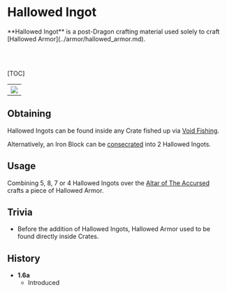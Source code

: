 # Hallowed Ingot
<div class="result foka-infobox-grid" markdown>
<div markdown class="foka-infobox-text">
**Hallowed Ingot** is a post-Dragon crafting material used solely to craft [Hallowed Armor](../armor/hallowed_armor.md).

<br><br>

[TOC]

</div>
<div class="foka-infobox-table">
  <table id="foka-infobox--item">
	<tr>
		<th colspan="2" class="foka-infobox--top-image"><img src="../../../assets/items/hallowed_ingot.png"></th>
	</tr>
</table>
</div>
</div>

## Obtaining
Hallowed Ingots can be found inside any Crate fished up via [Void Fishing](../../mechanics/void_fishing.md).

Alternatively, an Iron Block can be [consecrated](../../mechanics/consceration.md) into 2 Hallowed Ingots.

## Usage
Combining 5, 8, 7 or 4 Hallowed Ingots over the [Altar of The Accursed](../../mechanics/altar_of_the_accursed.md) crafts a piece of Hallowed Armor.

## Trivia
- Before the addition of Hallowed Ingots, Hallowed Armor used to be found directly inside Crates.

## History
- **1.6a**
    - Introduced
